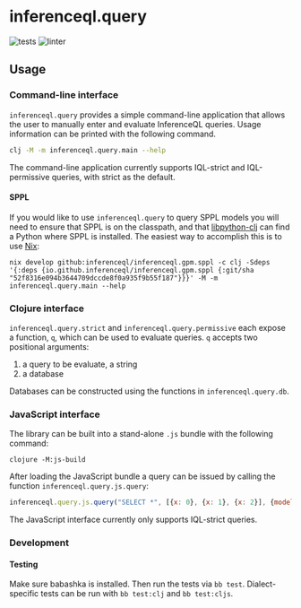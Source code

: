 # inferenceql.query
![tests](https://github.com/OpenIQL/inferenceql.query/workflows/tests/badge.svg)
![linter](https://github.com/OpenIQL/inferenceql.query/workflows/linter/badge.svg)

## Usage

### Command-line interface

`inferenceql.query` provides a simple command-line application that allows the user to manually enter and evaluate InferenceQL queries. Usage information can be printed with the following command.

``` bash
clj -M -m inferenceql.query.main --help
```

The command-line application currently supports IQL-strict and IQL-permissive queries, with strict as the default.

#### SPPL

If you would like to use `inferenceql.query` to query SPPL models you will need to ensure that SPPL is on the classpath, and that [libpython-clj](https://github.com/clj-python/libpython-clj) can find a Python where SPPL is installed. The easiest way to accomplish this is to use [Nix](https://nixos.org/):

``` shell
nix develop github:inferenceql/inferenceql.gpm.sppl -c clj -Sdeps '{:deps {io.github.inferenceql/inferenceql.gpm.sppl {:git/sha "52f8316e094b3644709dccde8f0a935f9b55f187"}}}' -M -m inferenceql.query.main --help
```

### Clojure interface

`inferenceql.query.strict` and `inferenceql.query.permissive` each expose a function, `q`, which can be used to evaluate queries. `q` accepts two positional arguments:

1. a query to be evaluate, a string
2. a database

Databases can be constructed using the functions in `inferenceql.query.db`.

### JavaScript interface

The library can be built into a stand-alone `.js` bundle with the following command:

``` shell
clojure -M:js-build
```

After loading the JavaScript bundle a query can be issued by calling the function `inferenceql.query.js.query`:

``` javascript
inferenceql.query.js.query("SELECT *", [{x: 0}, {x: 1}, {x: 2}], {model: ...})
```

The JavaScript interface currently only supports IQL-strict queries.

### Development

#### Testing

Make sure babashka is installed. Then run the tests via `bb test`. Dialect-specific tests can be run with `bb test:clj` and `bb test:cljs`. 

